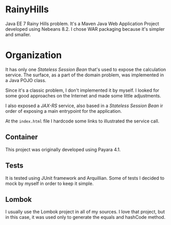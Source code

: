 # RainyHills

Java EE 7 Rainy Hills problem.
It's a Maven Java Web Application Project developed using Nebeans 8.2.
I chose WAR packaging because it's simpler and smaller.

# Organization
It has only one *Stateless Session Bean* that's used to expose the calculation service. 
The surface, as a part of the domain problem, was implemented in a Java POJO class.

Since it's a classic problem, I don't implemented it by myself. I looked for some good
approaches on the Internet and made some little adjustments.

I also exposed a *JAX-RS* service, also based in a *Stateless Session Bean* ir order of exposing
a main entrypoint for the application.

At the `index.html` file I hardcode some links to illustrated the service call.

## Container
This project was originally developed using Payara 4.1.

## Tests
It is tested using JUnit framework and Arquillian.
Some of tests I decided to mock by myself in order to keep it simple.

## Lombok
I usually use the Lombok project in all of my sources. I love that project, but in this case, it was used only to generate the equals and hashCode method.







